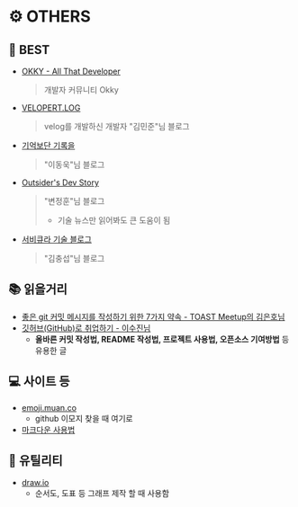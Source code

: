 # :gear: OTHERS
## :star2: BEST
- [OKKY - All That Developer](https://okky.kr/)
	> 개발자 커뮤니티 Okky
- [VELOPERT.LOG](https://velopert.com/about)
	> velog를 개발하신 개발자 "김민준"님 블로그
- [기억보단 기록을](https://jojoldu.tistory.com/)
	> "이동욱"님 블로그
- [Outsider's Dev Story](https://blog.outsider.ne.kr)
	> "변정훈"님 블로그
	> - 기술 뉴스만 읽어봐도 큰 도움이 됨
- [서비큐라 기술 블로그](https://subicura.com/)
	> "김충섭"님 블로그

## :books: 읽을거리
- [좋은 git 커밋 메시지를 작성하기 위한 7가지 약속 - TOAST Meetup의 김은호님](https://meetup.toast.com/posts/106)
- [깃허브(GitHub)로 취업하기 - 이수진님](https://sujinlee.me/professional-github/)
    - **올바른 커밋 작성법, README 작성법, 프로젝트 사용법, 오픈소스 기여방법** 등 유용한 글

## :computer: 사이트 등
- [emoji.muan.co](https://emoji.muan.co)
    - github 이모지 찾을 때 여기로
- [마크다운 사용법](https://bin-e.tistory.com/27)

## :link: 유틸리티
- [draw.io](https://www.draw.io/)
    - 순서도, 도표 등 그래프 제작 할 때 사용함
